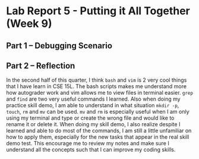 # Lab Report 5 - Putting it All Together (Week 9)

## Part 1 – Debugging Scenario



## Part 2 – Reflection

In the second half of this quarter, I think `bash` and `vim` is 2 very cool things that I have learn in CSE 15L. The bash scripts makes me understand more how autograder work and vim allows me to view files in terminal easier. `grep` and `find` are two very useful commands I learned. Also when doing my practice skill demo, I am able to understand in what situation `mkdir -p`, `touch`, `rm` and `mv` can be used. `mv` and `rm` is especially useful when I am only using my terminal and type or create the wrong file and would like to rename it or delete it. When doing my skill demo, I also realize despite I learned and able to do most of the commands, I am still a little unfamiliar on how to apply them, especially for the new tasks that appear in the real skill demo test. This encourage me to review my notes and make sure I understand all the concepts such that I can improve my coding skills.